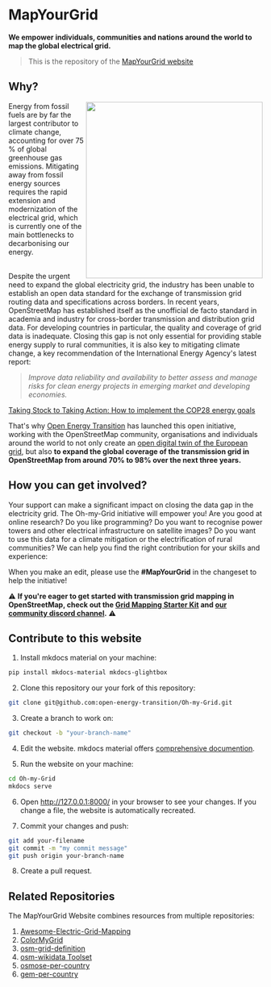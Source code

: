 # MapYourGrid
**We empower individuals, communities and nations around the world to map the global electrical grid.** <br>

> This is the repository of the [MapYourGrid website](https://MapYourGrid.org/)

## Why?
<img src= https://raw.githubusercontent.com/open-energy-transition/Oh-my-Grid/refs/heads/main/docs/images/logo.png align="right" width="350">
Energy from fossil fuels are by far the largest contributor to climate change, accounting for over 75 % of global greenhouse gas emissions. Mitigating away from fossil energy sources requires the rapid extension and modernization of the electrical grid, which is currently one of the main bottlenecks to decarbonising our energy. <br></br>

Despite the urgent need to expand the global electricity grid, the industry has been unable to establish an open data standard for the exchange of transmission grid routing data and specifications across borders. In recent years, OpenStreetMap has established itself as the unofficial de facto standard in academia and industry for cross-border transmission and distribution grid data. For developing countries in particular, the quality and coverage of grid data is inadequate. Closing this gap is not only essential for providing stable energy supply to rural communities, it is also key to mitigating climate change, a key recommendation of the International Energy Agency's latest report:

> _Improve data reliability and availability to better assess and manage risks for clean energy projects in emerging market and developing economies._

[Taking Stock to Taking Action: How to implement the COP28 energy goals](https://iea.blob.core.windows.net/assets/f2f6dbe0-ee3d-4ffc-ac8b-b811a868b9b1/FromTakingStocktoTakingAction.pdf)

That's why [Open Energy Transition](https://openenergytransition.org/) has launched this open initiative, working with the OpenStreetMap community, organisations and individuals around the world to not only create an [open digital twin of the European grid](https://www.nature.com/articles/s41597-025-04550-7), but also **to expand the global coverage of the transmission grid in OpenStreetMap from around 70% to 98% over the next three years.**

## How you can get involved?
Your support can make a significant impact on closing the data gap in the electricity grid. The Oh-my-Grid initiative will empower you! Are you good at online research? Do you like programming? Do you want to recognise power towers and other electrical infrastructure on satellite images? Do you want to use this data for a climate mitigation or the electrification of rural communities? We can help you find the right contribution for your skills and experience:

When you make an edit, please use the **#MapYourGrid** in the changeset to help the initiative!

⚠️ **If you're eager to get started with transmission grid mapping in OpenStreetMap, check out the [Grid Mapping Starter Kit](https://github.com/open-energy-transition/grid-mapping-starter-kit) and [our community discord channel](https://discord.gg/a5znpdFWfD).** ⚠️


## Contribute to this website

1. Install mkdocs material on your machine:
```bash
pip install mkdocs-material mkdocs-glightbox
```

2. Clone this repository our your fork of this repository:
```bash
git clone git@github.com:open-energy-transition/Oh-my-Grid.git
```
3. Create a branch to work on:
```bash
git checkout -b "your-branch-name"
```
4. Edit the website. mkdocs material offers [comprehensive documention](https://squidfunk.github.io/mkdocs-material/getting-started/).

5. Run the website on your machine:
```bash
cd Oh-my-Grid
mkdocs serve
```

6. Open http://127.0.0.1:8000/ in your browser to see your changes. If you change a file, the website is automatically recreated.

7. Commit your changes and push:
```bash
git add your-filename
git commit -m "my commit message"
git push origin your-branch-name
```

8. Create a pull request.

## Related Repositories 
The MapYourGrid Website combines resources from multiple repositories:
1. [Awesome-Electric-Grid-Mapping](https://github.com/open-energy-transition/Awesome-Electric-Grid-Mapping)
2. [ColorMyGrid](https://github.com/open-energy-transition/color-my-grid)
3. [osm-grid-definition](https://github.com/open-energy-transition/osm-grid-definition)
4. [osm-wikidata Toolset](https://github.com/open-energy-transition/osm-wikidata-toolset)
5. [osmose-per-country](https://github.com/open-energy-transition/osmose_per_country)
6. [gem-per-country](https://github.com/open-energy-transition/gem_per_country)
